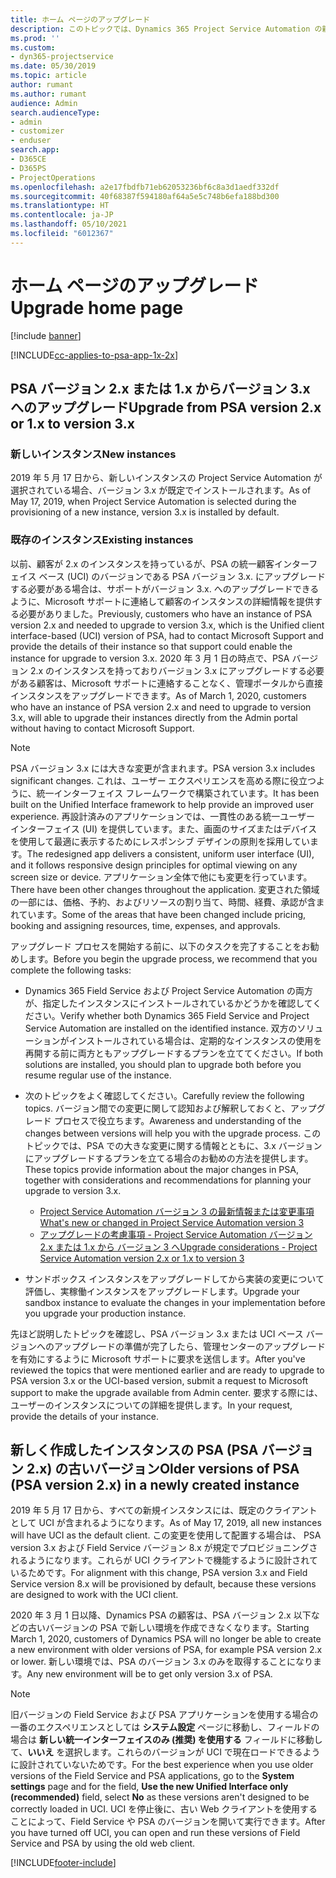 ```yaml
---
title: ホーム ページのアップグレード
description: このトピックでは、Dynamics 365 Project Service Automation の新しい、変更された機能に関する重要な情報の見つけ方、および最新バージョンへのアップグレードの手順を説明します。
ms.prod: ''
ms.custom:
- dyn365-projectservice
ms.date: 05/30/2019
ms.topic: article
author: rumant
ms.author: rumant
audience: Admin
search.audienceType:
- admin
- customizer
- enduser
search.app:
- D365CE
- D365PS
- ProjectOperations
ms.openlocfilehash: a2e17fbdfb71eb62053236bf6c8a3d1aedf332df
ms.sourcegitcommit: 40f68387f594180af64a5e5c748b6efa188bd300
ms.translationtype: HT
ms.contentlocale: ja-JP
ms.lasthandoff: 05/10/2021
ms.locfileid: "6012367"
---
```

# <a name="upgrade-home-page"></a><span data-ttu-id="5af5c-103">ホーム ページのアップグレード</span><span class="sxs-lookup"><span data-stu-id="5af5c-103">Upgrade home page</span></span>

[!include [banner](../includes/psa-now-project-operations.md)]

[!INCLUDE[cc-applies-to-psa-app-1x-2x](../includes/cc-applies-to-psa-app-1x-2x.md)]

## <a name="upgrade-from-psa-version-2x-or-1x-to-version-3x"></a><span data-ttu-id="5af5c-104">PSA バージョン 2.x または 1.x からバージョン 3.x へのアップグレード</span><span class="sxs-lookup"><span data-stu-id="5af5c-104">Upgrade from PSA version 2.x or 1.x to version 3.x</span></span>

### <a name="new-instances"></a><span data-ttu-id="5af5c-105">新しいインスタンス</span><span class="sxs-lookup"><span data-stu-id="5af5c-105">New instances</span></span>

<span data-ttu-id="5af5c-106">2019 年 5 月 17 日から、新しいインスタンスの Project Service Automation が選択されている場合、バージョン 3.x が既定でインストールされます。</span><span class="sxs-lookup"><span data-stu-id="5af5c-106">As of May 17, 2019, when Project Service Automation is selected during the provisioning of a new instance, version 3.x is installed by default.</span></span>

### <a name="existing-instances"></a><span data-ttu-id="5af5c-107">既存のインスタンス</span><span class="sxs-lookup"><span data-stu-id="5af5c-107">Existing instances</span></span>

<span data-ttu-id="5af5c-108">以前、顧客が 2.x のインスタンスを持っているが、PSA の統一顧客インターフェイス ベース (UCI) のバージョンである PSA バージョン 3.x. にアップグレードする必要がある場合は、サポートがバージョン 3.x. へのアップグレードできるように、Microsoft サポートに連絡して顧客のインスタンスの詳細情報を提供する必要がありました。</span><span class="sxs-lookup"><span data-stu-id="5af5c-108">Previously, customers who have an instance of PSA version 2.x and needed to upgrade to version 3.x, which is the Unified client interface-based (UCI) version of PSA, had to contact Microsoft Support and provide the details of their instance so that support could enable the instance for upgrade to version 3.x.</span></span> <span data-ttu-id="5af5c-109">2020 年 3 月 1 日の時点で、PSA バージョン 2.x のインスタンスを持っておりバージョン 3.x にアップグレードする必要がある顧客は、Microsoft サポートに連絡することなく、管理ポータルから直接インスタンスをアップグレードできます。</span><span class="sxs-lookup"><span data-stu-id="5af5c-109">As of March 1, 2020, customers who have an instance of PSA version 2.x and need to upgrade to version 3.x, will able to upgrade their instances directly from the Admin portal without having to contact Microsoft Support.</span></span>  

> [!NOTE]
> <span data-ttu-id="5af5c-110">PSA バージョン 3.x には大きな変更が含まれます。</span><span class="sxs-lookup"><span data-stu-id="5af5c-110">PSA version 3.x includes significant changes.</span></span> <span data-ttu-id="5af5c-111">これは、ユーザー エクスペリエンスを高める際に役立つように、統一インターフェイス フレームワークで構築されています。</span><span class="sxs-lookup"><span data-stu-id="5af5c-111">It has been built on the Unified Interface framework to help provide an improved user experience.</span></span> <span data-ttu-id="5af5c-112">再設計済みのアプリケーションでは、一貫性のある統一ユーザー インターフェイス (UI) を提供しています。また、画面のサイズまたはデバイスを使用して最適に表示するためにレスポンシブ デザインの原則を採用しています。</span><span class="sxs-lookup"><span data-stu-id="5af5c-112">The redesigned app delivers a consistent, uniform user interface (UI), and it follows responsive design principles for optimal viewing on any screen size or device.</span></span> <span data-ttu-id="5af5c-113">アプリケーション全体で他にも変更を行っています。</span><span class="sxs-lookup"><span data-stu-id="5af5c-113">There have been other changes throughout the application.</span></span> <span data-ttu-id="5af5c-114">変更された領域の一部には、価格、予約、およびリソースの割り当て、時間、経費、承認が含まれています。</span><span class="sxs-lookup"><span data-stu-id="5af5c-114">Some of the areas that have been changed include pricing, booking and assigning resources, time, expenses, and approvals.</span></span>

<span data-ttu-id="5af5c-115">アップグレード プロセスを開始する前に、以下のタスクを完了することをお勧めします。</span><span class="sxs-lookup"><span data-stu-id="5af5c-115">Before you begin the upgrade process, we recommend that you complete the following tasks:</span></span>

- <span data-ttu-id="5af5c-116">Dynamics 365 Field Service および Project Service Automation の両方が、指定したインスタンスにインストールされているかどうかを確認してください。</span><span class="sxs-lookup"><span data-stu-id="5af5c-116">Verify whether both Dynamics 365 Field Service and Project Service Automation are installed on the identified instance.</span></span> <span data-ttu-id="5af5c-117">双方のソリューションがインストールされている場合は、定期的なインスタンスの使用を再開する前に両方ともアップグレードするプランを立ててください。</span><span class="sxs-lookup"><span data-stu-id="5af5c-117">If both solutions are installed, you should plan to upgrade both before you resume regular use of the instance.</span></span>
- <span data-ttu-id="5af5c-118">次のトピックをよく確認してください。</span><span class="sxs-lookup"><span data-stu-id="5af5c-118">Carefully review the following topics.</span></span> <span data-ttu-id="5af5c-119">バージョン間での変更に関して認知および解釈しておくと、アップグレード プロセスで役立ちます。</span><span class="sxs-lookup"><span data-stu-id="5af5c-119">Awareness and understanding of the changes between versions will help you with the upgrade process.</span></span> <span data-ttu-id="5af5c-120">このトピックでは、PSA での大きな変更に関する情報とともに、3.x バージョンにアップグレードするプランを立てる場合のお勧めの方法を提供します。</span><span class="sxs-lookup"><span data-stu-id="5af5c-120">These topics provide information about the major changes in PSA, together with considerations and recommendations for planning your upgrade to version 3.x.</span></span>

    - [<span data-ttu-id="5af5c-121">Project Service Automation バージョン 3 の最新情報または変更事項</span><span class="sxs-lookup"><span data-stu-id="5af5c-121">What's new or changed in Project Service Automation version 3</span></span>](whats-new-changed-v3.md)
    - [<span data-ttu-id="5af5c-122">アップグレードの考慮事項 - Project Service Automation バージョン 2.x または 1.x から バージョン 3 へ</span><span class="sxs-lookup"><span data-stu-id="5af5c-122">Upgrade considerations - Project Service Automation version 2.x or 1.x to version 3</span></span>](upgrade-v3.md)

- <span data-ttu-id="5af5c-123">サンドボックス インスタンスをアップグレードしてから実装の変更について評価し、実稼働インスタンスをアップグレードします。</span><span class="sxs-lookup"><span data-stu-id="5af5c-123">Upgrade your sandbox instance to evaluate the changes in your implementation before you upgrade your production instance.</span></span>

<span data-ttu-id="5af5c-124">先ほど説明したトピックを確認し、PSA バージョン 3.x または UCI ベース バージョンへのアップグレードの準備が完了したら、管理センターのアップグレードを有効にするように Microsoft サポートに要求を送信します。</span><span class="sxs-lookup"><span data-stu-id="5af5c-124">After you've reviewed the topics that were mentioned earlier and are ready to upgrade to PSA version 3.x or the UCI-based version, submit a request to Microsoft support to make the upgrade available from Admin center.</span></span> <span data-ttu-id="5af5c-125">要求する際には、ユーザーのインスタンスについての詳細を提供します。</span><span class="sxs-lookup"><span data-stu-id="5af5c-125">In your request, provide the details of your instance.</span></span>

## <a name="older-versions-of-psa-psa-version-2x-in-a-newly-created-instance"></a><span data-ttu-id="5af5c-126">新しく作成したインスタンスの PSA (PSA バージョン 2.x) の古いバージョン</span><span class="sxs-lookup"><span data-stu-id="5af5c-126">Older versions of PSA (PSA version 2.x) in a newly created instance</span></span>

<span data-ttu-id="5af5c-127">2019 年 5 月 17 日から、すべての新規インスタンスには、既定のクライアントとして UCI が含まれるようになります。</span><span class="sxs-lookup"><span data-stu-id="5af5c-127">As of May 17, 2019, all new instances will have UCI as the default client.</span></span> <span data-ttu-id="5af5c-128">この変更を使用して配置する場合は、 PSA version 3.x および Field Service バージョン 8.x が規定でプロビジョニングされるようになります。これらが UCI クライアントで機能するように設計されているためです。</span><span class="sxs-lookup"><span data-stu-id="5af5c-128">For alignment with this change, PSA version 3.x and Field Service version 8.x will be provisioned by default, because these versions are designed to work with the UCI client.</span></span>

<span data-ttu-id="5af5c-129">2020 年 3 月 1 日以降、Dynamics PSA の顧客は、PSA バージョン 2.x 以下などの古いバージョンの PSA で新しい環境を作成できなくなります。</span><span class="sxs-lookup"><span data-stu-id="5af5c-129">Starting March 1, 2020, customers of Dynamics PSA will no longer be able to create a new environment with older versions of PSA, for example PSA version 2.x or lower.</span></span> <span data-ttu-id="5af5c-130">新しい環境では、PSA のバージョン 3.x のみを取得することになります。</span><span class="sxs-lookup"><span data-stu-id="5af5c-130">Any new environment will be to get only version 3.x of PSA.</span></span>

> [!NOTE]
> <span data-ttu-id="5af5c-131">旧バージョンの Field Service および PSA アプリケーションを使用する場合の一番のエクスペリエンスとしては **システム設定** ページに移動し、フィールドの場合は **新しい統一インターフェイスのみ (推奨) を使用する** フィールドに移動して、**いいえ** を選択します。これらのバージョンが UCI で現在ロードできるように設計されていないためです。</span><span class="sxs-lookup"><span data-stu-id="5af5c-131">For the best experience when you use older versions of the Field Service and PSA applications, go to the **System settings** page and for the field, **Use the new Unified Interface only (recommended)** field, select **No** as these versions aren't designed to be correctly loaded in UCI.</span></span> <span data-ttu-id="5af5c-132">UCI を停止後に、古い Web クライアントを使用することによって、Field Service や PSA のバージョンを開いて実行できます。</span><span class="sxs-lookup"><span data-stu-id="5af5c-132">After you have turned off UCI, you can open and run these versions of Field Service and PSA by using the old web client.</span></span> 


[!INCLUDE[footer-include](../includes/footer-banner.md)]
